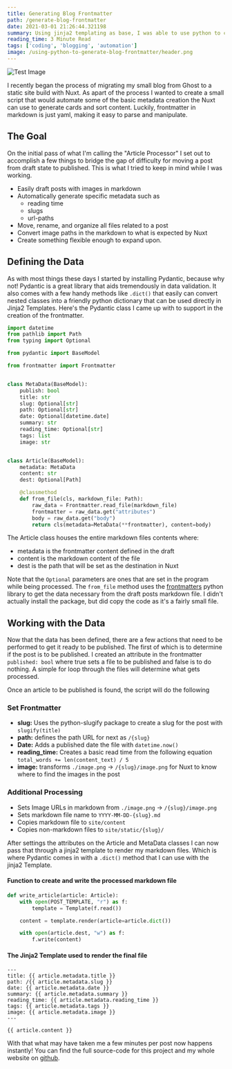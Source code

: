 ```yaml
---
title: Generating Blog Frontmatter
path: /generate-blog-frontmatter
date: 2021-03-01 21:26:44.321198
summary: Using jinja2 templating as base, I was able to use python to create metadata for my blog posts and automate some of the boring parts about moving from a draft to published post
reading_time: 3 Minute Read
tags: ['coding', 'blogging', 'automation']
image: /using-python-to-generate-blog-frontmatter/header.png
---
```


![Test Image](/using-python-to-generate-blog-frontmatter/header.png)

I recently began the process of migrating my small blog from Ghost to a static site build with Nuxt. As apart of the process I wanted to create a small script that would automate some of the basic metadata creation the Nuxt can use to generate cards and sort content. Luckily, frontmatter in markdown is just yaml, making it easy to parse and manipulate. 

## The Goal
On the initial pass of what I'm calling the "Article Processor" I set out to accomplish a few things to bridge the gap of difficulty for moving a post from draft state to published. This is what I tried to keep in mind while I was working.

 - Easily draft posts with images in markdown
 - Automatically generate specific metadata such as 
   - reading time
   - slugs 
   - url-paths
 - Move, rename, and organize all files related to a post
 - Convert image paths in the markdown to what is expected by Nuxt
 - Create something flexible enough to expand upon.

## Defining the Data
As with most things these days I started by installing Pydantic, because why not! Pydantic is a great library that aids tremendously in data validation. It also comes with a few handy methods like `.dict()` that easily can convert nested classes into a friendly python dictionary that can be used directly in Jinja2 Templates. Here's the Pydantic class I came up with to support in the creation of the frontmatter.

```python
import datetime
from pathlib import Path
from typing import Optional

from pydantic import BaseModel

from frontmatter import Frontmatter


class MetaData(BaseModel):
    publish: bool
    title: str
    slug: Optional[str]
    path: Optional[str]
    date: Optional[datetime.date]
    summary: str
    reading_time: Optional[str]
    tags: list
    image: str


class Article(BaseModel):
    metadata: MetaData
    content: str
    dest: Optional[Path]

    @classmethod
    def from_file(cls, markdown_file: Path):
        raw_data = Frontmatter.read_file(markdown_file)
        frontmatter = raw_data.get("attributes")
        body = raw_data.get("body")
        return cls(metadata=MetaData(**frontmatter), content=body)

```

The Article class houses the entire markdown files contents where:

- metadata is the frontmatter content defined in the draft
- content is the markdown content of the file
- dest is the path that will be set as the destination in Nuxt

Note that the `Optional` parameters are ones that are set in the program while being processed. The `from_file` method uses the [frontmatters](https://github.com/jonbeebe/frontmatter) python library to get the data necessary from the draft posts markdown file. I didn't actually install the package, but did copy the code as it's a fairly small file. 

## Working with the Data
Now that the data has been defined, there are a few actions that need to be performed to get it ready to be published. The first of which is to determine if the post is to be published. I created an attribute in the frontmatter `published: bool` where true sets a file to be published and false is to do nothing. A simple for loop through the files will determine what gets processed.

Once an article to be published is found, the script will do the following

### Set Frontmatter
- **slug:** Uses the python-slugify package to create a slug for the post with `slugify(title)`
- **path:** defines the path URL for next as `/{slug}`
- **Date:** Adds a published date the file with `datetime.now()`
- **reading_time:** Creates a basic read time from the following equation `total_words += len(content_text) / 5`
- **image:** transforms `./image.png` -> `/{slug}/image.png` for Nuxt to know where to find the images in the post

### Additional Processing
- Sets Image URLs in markdown from `./image.png` -> `/{slug}/image.png`
- Sets markdown file name to `YYYY-MM-DD-{slug}.md`
- Copies markdown file to `site/content`
- Copies non-markdown files to `site/static/{slug}/`

After settings the attributes on the Article and MetaData classes I can now pass that through a jinja2 template to render my markdown files. Which is where Pydantic comes in with a `.dict()` method that I can use with the jinja2 Template.

#### Function to create and write the processed markdown file
```python
def write_article(article: Article):
    with open(POST_TEMPLATE, "r") as f:
        template = Template(f.read())

    content = template.render(article=article.dict())

    with open(article.dest, "w") as f:
        f.write(content)
```

#### The Jinja2 Template used to render the final file
```jinja2
---
title: {{ article.metadata.title }}
path: /{{ article.metadata.slug }}
date: {{ article.metadata.date }}
summary: {{ article.metadata.summary }}
reading_time: {{ article.metadata.reading_time }}
tags: {{ article.metadata.tags }}
image: {{ article.metadata.image }}
---

{{ article.content }}
```

With that what may have taken me a few minutes per post now happens instantly! You can find the full source-code for this project and my whole website on [github](https://github.com/hay-kot/portfolio/tree/master/article-processor).